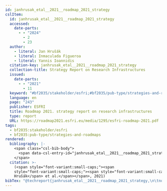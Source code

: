 ```yaml
---
id: janhrusak_etal__2021__roadmap_2021_strategy
cslItem:
  id: janhrusak_etal__2021__roadmap_2021_strategy
  accessed:
    date-parts:
      - - "2024"
        - 2
        - 23
  author:
    - literal: Jan Hrušák
    - literal: Inmaculada Figueroa
    - literal: Yannis Ioannidis
  citation-key: janhrusak_etal__2021__roadmap_2021_strategy
  collection-title: Strategy Report on Research Infrastructures
  issued:
    date-parts:
      - - "2021"
        - 11
  keyword: "#bf2035/stakeholder/esfri;#bf2035/pub-type/strategies-and-roadmaps"
  language: en
  page: "243"
  publisher: ESFRI
  title: Roadmap 2021. strategy report on research infrastructures
  type: report
  URL: https://roadmap2021.esfri.eu/media/1295/esfri-roadmap-2021.pdf
tags:
  - bf2035:stakeholder/esfri
  - bf2035:pub-type/strategies-and-roadmaps
rendered:
  bibliography: |-
    <span class="csl-bib-body">
      <span data-csl-entry-id="janhrusak_etal__2021__roadmap_2021_strategy" class="csl-entry"><span class='author-bib'>Jan Hrušák, Inmaculada Figueroa, &#38; Yannis Ioannidis</span>. <span class='date-bib'>(2021)</span>. <span class='title'><i><b><span style="font-style:normal;">Roadmap 2021. strategy report on research infrastructures</span></b></i></span> (Strategy Report on Research Infrastructures, S. 243). ESFRI. <span class='URL'><a href='https://roadmap2021.esfri.eu/media/1295/esfri-roadmap-2021.pdf'>LINK</a></span></span>
    </span>
  citation: >-
    (<span style="font-variant:small-caps;"><span
    style="font-variant:small-caps;"><span style="font-variant:small-caps;">Jan
    Hrušák</span> et al.</span></span>, 2021)
bibTex: "@techreport{janhrusak_etal__2021__roadmap_2021_strategy,\n\tnote = {[Online; accessed 2024-02-23]},\n\tauthor = {{Jan Hrušák} and {Inmaculada Figueroa} and {Yannis Ioannidis}},\n\tseries = {Strategy {Report} on {Research} {Infrastructures}},\n\tyear = {2021},\n\tmonth = {11},\n\tpages = {243},\n\tinstitution = {ESFRI},\n\ttitle = {Roadmap 2021. strategy report on research infrastructures},\n\turl = {https://roadmap2021.esfri.eu/media/1295/esfri-roadmap-2021.pdf},\n}\n\n"
---
```

